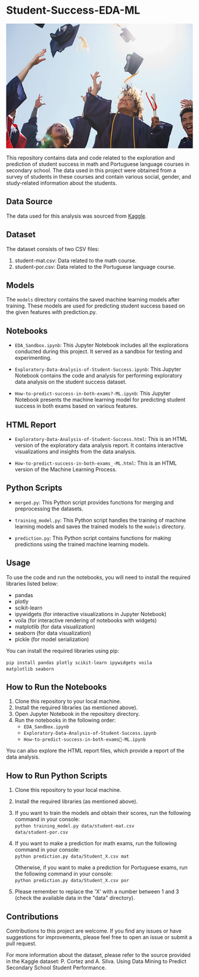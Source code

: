 # Student-Success-EDA-ML

![image](academicsuccess.jpg)

This repository contains data and code related to the exploration and prediction of student success in math and Portuguese language courses in secondary school. The data used in this project were obtained from a survey of students in these courses and contain various social, gender, and study-related information about the students.

## Data Source

The data used for this analysis was sourced from [Kaggle](https://www.kaggle.com/datasets/uciml/student-alcohol-consumption?datasetId=251&sortBy=voteCount&select=student-merge.R). 

## Dataset
The dataset consists of two CSV files:

1. student-mat.csv: Data related to the math course.
2. student-por.csv: Data related to the Portuguese language course.

## Models

The `models` directory contains the saved machine learning models after training. These models are used for predicting student success based on the given features with prediction.py.

## Notebooks

- `EDA_Sandbox.ipynb`: This Jupyter Notebook includes all the explorations conducted during this project. It served as a sandbox for testing and experimenting.

- `Exploratory-Data-Analysis-of-Student-Success.ipynb`: This Jupyter Notebook contains the code and analysis for performing exploratory data analysis on the student success dataset.

- `How-to-predict-success-in-both-exams?-ML.ipynb`: This Jupyter Notebook presents the machine learning model for predicting student success in both exams based on various features.

## HTML Report

- `Exploratory-Data-Analysis-of-Student-Success.html`: This is an HTML version of the exploratory data analysis report. It contains interactive visualizations and insights from the data analysis.

- `How-to-predict-success-in-both-exams_-ML.html`: This is an HTML version of the Machine Learning Process.

## Python Scripts

- `merged.py`: This Python script provides functions for merging and preprocessing the datasets.

- `training_model.py`: This Python script handles the training of machine learning models and saves the trained models to the `models` directory.

- `prediction.py`: This Python script contains functions for making predictions using the trained machine learning models.

## Usage

To use the code and run the notebooks, you will need to install the required libraries listed below:

- pandas
- plotly
- scikit-learn
- ipywidgets (for interactive visualizations in Jupyter Notebook)
- voila (for interactive rendering of notebooks with widgets)
- matplotlib (for data visualization)
- seaborn (for data visualization)
- pickle (for model serialization)

You can install the required libraries using pip:

<code>pip install pandas plotly scikit-learn ipywidgets voila matplotlib seaborn</code>

## How to Run the Notebooks

1. Clone this repository to your local machine.
2. Install the required libraries (as mentioned above).
3. Open Jupyter Notebook in the repository directory.
4. Run the notebooks in the following order:
   - `EDA_Sandbox.ipynb`
   - `Exploratory-Data-Analysis-of-Student-Success.ipynb`
   - `How-to-predict-success-in-both-exams-ML.ipynb`

You can also explore the HTML report files, which provide a report of the data analysis.

## How to Run Python Scripts

1. Clone this repository to your local machine.
2. Install the required libraries (as mentioned above).
3. If you want to train the models and obtain their scores, run the following command in your console:  
   <code>python training_model.py data/student-mat.csv data/student-por.csv</code>
4. If you want to make a prediction for math exams, run the following command in your console:  
   <code>python prediction.py data/Student_X.csv mat</code>

   Otherwise, if you want to make a prediction for Portuguese exams, run the following command in your console:  
   <code>python prediction.py data/Student_X.csv por</code>
5. Please remember to replace the 'X' with a number between 1 and 3 (check the available data in the "data" directory).


## Contributions

Contributions to this project are welcome. If you find any issues or have suggestions for improvements, please feel free to open an issue or submit a pull request.

For more information about the dataset, please refer to the source provided in the Kaggle dataset:
P. Cortez and A. Silva. Using Data Mining to Predict Secondary School Student Performance.
